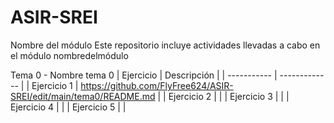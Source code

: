 # ASIR-SREI
Nombre del módulo
Este repositorio incluye actividades llevadas a cabo en el módulo nombredelmódulo


Tema 0 - Nombre tema 0
| Ejercicio   | Descripción   |
| ----------- | ------------- |
| Ejercicio 1 |  https://github.com/FlyFree624/ASIR-SREI/edit/main/tema0/README.md             |
| Ejercicio 2 |               |
| Ejercicio 3 |               |
| Ejercicio 4 |               |
| Ejercicio 5 |               |


